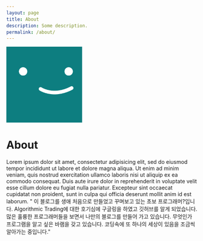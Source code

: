 ```yaml
---
layout: page
title: About
description: Some description.
permalink: /about/
---
```


<img class="img-rounded" src="/assets/img/uploads/profile.png" alt="Thiago Rossener" width="200">

# About

Lorem ipsum dolor sit amet, consectetur adipisicing elit, sed do eiusmod
tempor incididunt ut labore et dolore magna aliqua. Ut enim ad minim veniam,
quis nostrud exercitation ullamco laboris nisi ut aliquip ex ea commodo
consequat. Duis aute irure dolor in reprehenderit in voluptate velit esse
cillum dolore eu fugiat nulla pariatur. Excepteur sint occaecat cupidatat non
proident, sunt in culpa qui officia deserunt mollit anim id est laborum.
" 이 블로그를 생애 처음으로 만들었고 꾸며보고 있는 초보 프로그래머?입니다.
  Algorithmic Trading에 대한 호기심에 구글링을 하였고 깃허브를 알게 되었습니다. 
  많은 훌륭한 프로그래머들을 보면서 나만의 블로그를 만들어 가고 있습니다.
  무엇인가 프로그램을 알고 싶은 바램을 갖고 있습니다. 코딩속에 또 하나의 세상이
  있음을 조금씩 알아가는 중입니다."